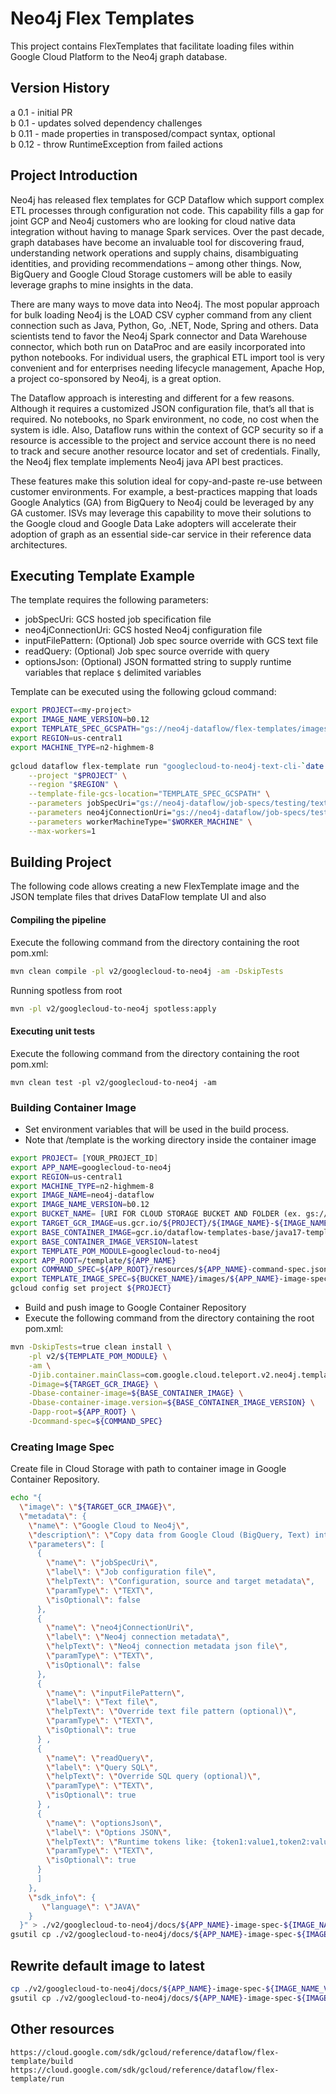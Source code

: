 # Neo4j Flex Templates

This project contains FlexTemplates that facilitate loading files within 
Google Cloud Platform to the Neo4j graph database.

## Version History

a 0.1 - initial PR
<br>
b 0.1 - updates solved dependency challenges
<br>
b 0.11 - made properties in transposed/compact syntax, optional
<br>
b 0.12 - throw RuntimeException from failed actions

## Project Introduction

Neo4j has released flex templates for GCP Dataflow which support complex ETL
processes through configuration not code. This capability fills a gap for joint
GCP and Neo4j customers who are looking for cloud native data integration
without having to manage Spark services. Over the past decade, graph databases
have become an invaluable tool for discovering fraud, understanding network
operations and supply chains, disambiguating identities, and providing
recommendations – among other things. Now, BigQuery and Google Cloud
Storage customers will be able to easily leverage graphs to mine insights in the
data.

There are many ways to move data into Neo4j. The most popular approach for bulk
loading Neo4j is the LOAD CSV cypher command from any client connection such as
Java, Python, Go, .NET, Node, Spring and others. Data scientists tend to favor
the Neo4j Spark connector and Data Warehouse connector, which both run on
DataProc and are easily incorporated into python notebooks. For individual
users, the graphical ETL import tool is very convenient and for enterprises
needing lifecycle management, Apache Hop, a project co-sponsored by Neo4j, is a
great option.

The Dataflow approach is interesting and different for a few reasons. Although
it requires a customized JSON configuration file, that’s all that is required.
No notebooks, no Spark environment, no code, no cost when the system is idle.
Also, Dataflow runs within the context of GCP security so if a resource is
accessible to the project and service account there is no need to track and
secure another resource locator and set of credentials. Finally, the Neo4j flex
template implements Neo4j java API best practices.

These features make this solution ideal for copy-and-paste re-use between
customer environments. For example, a best-practices mapping that loads Google
Analytics (GA) from BigQuery to Neo4j could be leveraged by any GA customer.
ISVs may leverage this capability to move their solutions to the Google cloud
and Google Data Lake adopters will accelerate their adoption of graph as an
essential side-car service in their reference data architectures.

## Executing Template Example

The template requires the following parameters:

* jobSpecUri: GCS hosted job specification file
* neo4jConnectionUri: GCS hosted Neo4j configuration file
* inputFilePattern: (Optional) Job spec source override with GCS text file
* readQuery: (Optional) Job spec source override with query
* optionsJson: (Optional) JSON formatted string to supply runtime variables that
  replace `$` delimited variables

Template can be executed using the following gcloud command:

```sh
export PROJECT=<my-project>
export IMAGE_NAME_VERSION=b0.12
export TEMPLATE_SPEC_GCSPATH="gs://neo4j-dataflow/flex-templates/images/googlecloud-to-neo4j-image-spec-${IMAGE_NAME_VERSION}.json"
export REGION=us-central1
export MACHINE_TYPE=n2-highmem-8
 
gcloud dataflow flex-template run "googlecloud-to-neo4j-text-cli-`date +%Y%m%d-%H%M%S`" \
    --project "$PROJECT" \
    --region "$REGION" \
    --template-file-gcs-location="TEMPLATE_SPEC_GCSPATH" \
    --parameters jobSpecUri="gs://neo4j-dataflow/job-specs/testing/text/text-northwind-jobspec.json" \
    --parameters neo4jConnectionUri="gs://neo4j-dataflow/job-specs/testing/connection/auradb-free-connection.json" \
    --parameters workerMachineType="$WORKER_MACHINE" \
    --max-workers=1
```

## Building Project

The following code allows creating a new FlexTemplate image and the JSON template files that drives DataFlow template UI and also 

#### Compiling the pipeline

Execute the following command from the directory containing the root pom.xml:

```sh
mvn clean compile -pl v2/googlecloud-to-neo4j -am -DskipTests 
```

Running spotless from root

```sh
mvn -pl v2/googlecloud-to-neo4j spotless:apply
```

#### Executing unit tests

Execute the following command from the directory containing the root pom.xml:

```shell script
mvn clean test -pl v2/googlecloud-to-neo4j -am 
```

### Building Container Image

* Set environment variables that will be used in the build process.
* Note that /template is the working directory inside the container image

```sh
export PROJECT= [YOUR_PROJECT_ID]
export APP_NAME=googlecloud-to-neo4j
export REGION=us-central1
export MACHINE_TYPE=n2-highmem-8
export IMAGE_NAME=neo4j-dataflow
export IMAGE_NAME_VERSION=b0.12
export BUCKET_NAME= [URI FOR CLOUD STORAGE BUCKET AND FOLDER (ex. gs://bucket-name/folder-name)] 
export TARGET_GCR_IMAGE=us.gcr.io/${PROJECT}/${IMAGE_NAME}-${IMAGE_NAME_VERSION}
export BASE_CONTAINER_IMAGE=gcr.io/dataflow-templates-base/java17-template-launcher-base
export BASE_CONTAINER_IMAGE_VERSION=latest
export TEMPLATE_POM_MODULE=googlecloud-to-neo4j
export APP_ROOT=/template/${APP_NAME}
export COMMAND_SPEC=${APP_ROOT}/resources/${APP_NAME}-command-spec.json
export TEMPLATE_IMAGE_SPEC=${BUCKET_NAME}/images/${APP_NAME}-image-spec-${IMAGE_NAME_VERSION}.json
gcloud config set project ${PROJECT}
```

* Build and push image to Google Container Repository
* Execute the following command from the directory containing the root pom.xml:

```sh
mvn -DskipTests=true clean install \
    -pl v2/${TEMPLATE_POM_MODULE} \
    -am \
    -Djib.container.mainClass=com.google.cloud.teleport.v2.neo4j.templates.GoogleCloudToNeo4j \
    -Dimage=${TARGET_GCR_IMAGE} \
    -Dbase-container-image=${BASE_CONTAINER_IMAGE} \
    -Dbase-container-image.version=${BASE_CONTAINER_IMAGE_VERSION} \
    -Dapp-root=${APP_ROOT} \
    -Dcommand-spec=${COMMAND_SPEC} 
```

### Creating Image Spec

Create file in Cloud Storage with path to container image in Google Container
Repository.

```sh
echo "{
  \"image\": \"${TARGET_GCR_IMAGE}\",
  \"metadata\": {
    \"name\": \"Google Cloud to Neo4j\",
    \"description\": \"Copy data from Google Cloud (BigQuery, Text) into Neo4j\",
    \"parameters\": [
      {
        \"name\": \"jobSpecUri\",
        \"label\": \"Job configuration file\",
        \"helpText\": \"Configuration, source and target metadata\",
        \"paramType\": \"TEXT\",
        \"isOptional\": false
      }, 
      {
        \"name\": \"neo4jConnectionUri\",
        \"label\": \"Neo4j connection metadata\",
        \"helpText\": \"Neo4j connection metadata json file\",
        \"paramType\": \"TEXT\",
        \"isOptional\": false
      },  
      {
        \"name\": \"inputFilePattern\",
        \"label\": \"Text file\",
        \"helpText\": \"Override text file pattern (optional)\",
        \"paramType\": \"TEXT\",
        \"isOptional\": true
      } ,  
      {
        \"name\": \"readQuery\",
        \"label\": \"Query SQL\",
        \"helpText\": \"Override SQL query (optional)\",
        \"paramType\": \"TEXT\",
        \"isOptional\": true
      } ,  
      {
        \"name\": \"optionsJson\",
        \"label\": \"Options JSON\",
        \"helpText\": \"Runtime tokens like: {token1:value1,token2:value2}\",
        \"paramType\": \"TEXT\",
        \"isOptional\": true
      }
      ]
    },
    \"sdk_info\": {
       \"language\": \"JAVA\"
    }
  }" > ./v2/googlecloud-to-neo4j/docs/${APP_NAME}-image-spec-${IMAGE_NAME_VERSION}.json
gsutil cp ./v2/googlecloud-to-neo4j/docs/${APP_NAME}-image-spec-${IMAGE_NAME_VERSION}.json ${TEMPLATE_IMAGE_SPEC}
```

## Rewrite default image to latest
```sh
cp ./v2/googlecloud-to-neo4j/docs/${APP_NAME}-image-spec-${IMAGE_NAME_VERSION}.json ./v2/googlecloud-to-neo4j/docs/${APP_NAME}-image-spec.json
gsutil cp ./v2/googlecloud-to-neo4j/docs/${APP_NAME}-image-spec-${IMAGE_NAME_VERSION}.json ${BUCKET_NAME}/images/${APP_NAME}-image-spec.json
```

## Other resources

    https://cloud.google.com/sdk/gcloud/reference/dataflow/flex-template/build
    https://cloud.google.com/sdk/gcloud/reference/dataflow/flex-template/run

